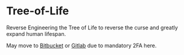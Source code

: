 # Tree-of-Life
Reverse Engineering the Tree of Life to reverse the curse and greatly expand human lifespan.

May move to [Bitbucket](https://bitbucket.org/naturevault/) or [Gitlab](https://gitlab.com/giverofmemory/) due to mandatory 2FA here.
